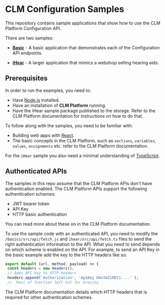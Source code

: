 # CLM Configuration Samples

This repository contains sample applications that show how to use the CLM Platform Configuration API.

There are two samples:

- **[Basic](basics/README.md)** - A basic application that demonstrates each of the Configuration API endpoints.

- **[iHear](ihear/README.md)** - A larger application that mimics a webshop selling hearing aids.

## Prerequisites

In order to run the examples, you need to:

- Have [Node.js](https://nodejs.org/en/) installed.
- Have an installation of **CLM Platform** running.
- Have the iHear sample package published to the storage. Refer to the CLM Platform documentation for instructions on how to do that.

To follow along with the samples, you need to be familiar with:

- Building web apps with [React](https://reactjs.org/).
- The basic concepts in the CLM Platform, such as `sections`, `variables`, `values`, `assignments` etc. refer to the CLM Platform documentation.

For the `iHear` sample you also need a minimal understanding of [TypeScript](https://www.typescriptlang.org/).

## Authenticated APIs 
The samples in this repo assume that the CLM Platform APIs don't have authentication enabled. The CLM Platform APIs support the following authentication schemes:

* JWT bearer token
* API Key
* HTTP basic authentication

You can read more about these on in the CLM Platform documentation. 

To use the sample code with an authenticated API, you need to modify the `/basics/src/api/fetch.js` and `ihear/src/api/fetch.ts` files to send the right authentication information to the API. What you need to send depends on which scheme is enabled on the API. For example, to send an API Key in the basic example add the key to the HTTP headers like so:

 ```javascript
export default (url, method, payload) => {
  const headers = new Headers();
  // Adds API key to HTTP headers
  headers.append('Authorization', 'ApiKey DAxYmZiNDY1....' );
  //  Rest of function left out for brevity
```

The CLM Platform documentation details which HTTP headers that is required for other authentication schemes.
